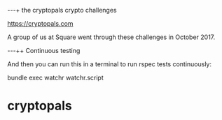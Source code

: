---+ the cryptopals crypto challenges

https://cryptopals.com

A group of us at Square went through these challenges in October 2017.

---++ Continuous testing

And then you can run this in a terminal to run rspec tests continuously:

bundle exec watchr watchr.script
# cryptopals
